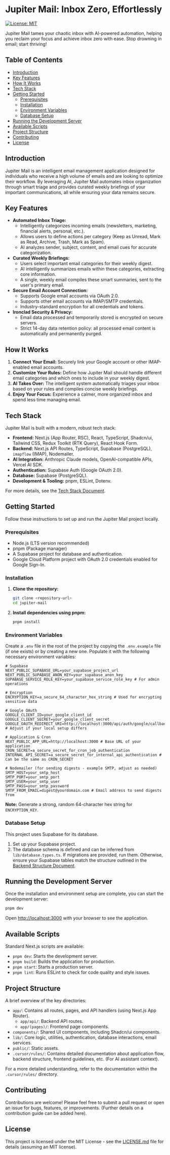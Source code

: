 # Jupiter Mail: Inbox Zero, Effortlessly

[![License: MIT](https://img.shields.io/badge/License-MIT-yellow.svg)](https://opensource.org/licenses/MIT)

Jupiter Mail tames your chaotic inbox with AI-powered automation, helping you reclaim your focus and achieve inbox zero with ease. Stop drowning in email; start thriving!

## Table of Contents

- [Introduction](#introduction)
- [Key Features](#key-features)
- [How It Works](#how-it-works)
- [Tech Stack](#tech-stack)
- [Getting Started](#getting-started)
  - [Prerequisites](#prerequisites)
  - [Installation](#installation)
  - [Environment Variables](#environment-variables)
  - [Database Setup](#database-setup)
- [Running the Development Server](#running-the-development-server)
- [Available Scripts](#available-scripts)
- [Project Structure](#project-structure)
- [Contributing](#contributing)
- [License](#license)

## Introduction

Jupiter Mail is an intelligent email management application designed for individuals who receive a high volume of emails and are looking to optimize their workflow. By leveraging AI, Jupiter Mail automates inbox organization through smart triage and provides curated weekly briefings of your important communications, all while ensuring your data remains secure.

## Key Features

- **Automated Inbox Triage:**
  - Intelligently categorizes incoming emails (newsletters, marketing, financial alerts, personal, etc.).
  - Allows users to define actions per category (Keep as Unread, Mark as Read, Archive, Trash, Mark as Spam).
  - AI analyzes sender, subject, content, and email cues for accurate categorization.
- **Curated Weekly Briefings:**
  - Users select important email categories for their weekly digest.
  - AI intelligently summarizes emails within these categories, extracting core information.
  - A single, weekly email compiles these smart summaries, sent to the user's primary email.
- **Secure Email Account Connection:**
  - Supports Google email accounts via OAuth 2.0.
  - Supports other email accounts via IMAP/SMTP credentials.
  - Industry-standard encryption for all credentials and tokens.
- **Ironclad Security & Privacy:**
  - Email data processed and temporarily stored is encrypted on secure servers.
  - Strict 14-day data retention policy: all processed email content is automatically and permanently purged.

## How It Works

1.  **Connect Your Email:** Securely link your Google account or other IMAP-enabled email accounts.
2.  **Customize Your Rules:** Define how Jupiter Mail should handle different email categories and which ones to include in your weekly digest.
3.  **AI Takes Over:** The intelligent system automatically triages your inbox based on your rules and compiles concise weekly briefings.
4.  **Enjoy Your Focus:** Experience a calmer, more organized inbox and spend less time managing email.

## Tech Stack

Jupiter Mail is built with a modern, robust tech stack:

- **Frontend:** Next.js (App Router, RSC), React, TypeScript, Shadcn/ui, Tailwind CSS, Redux Toolkit (RTK Query), React Hook Form.
- **Backend:** Next.js API Routes, TypeScript, Supabase (PostgreSQL), `imapflow` (IMAP), Nodemailer.
- **AI Integration:** Anthropic Claude models, OpenAI-compatible APIs, Vercel AI SDK.
- **Authentication:** Supabase Auth (Google OAuth 2.0).
- **Database:** Supabase (PostgreSQL).
- **Development & Tooling:** pnpm, ESLint, Dotenv.

For more details, see the [Tech Stack Document](mdc:.cursor/rules/tech-stack.mdc).

## Getting Started

Follow these instructions to set up and run the Jupiter Mail project locally.

### Prerequisites

- Node.js (LTS version recommended)
- pnpm (Package manager)
- A Supabase project for database and authentication.
- Google Cloud Platform project with OAuth 2.0 credentials enabled for Google Sign-In.

### Installation

1.  **Clone the repository:**
    ```bash
    git clone <repository-url>
    cd jupiter-mail
    ```
2.  **Install dependencies using pnpm:**
    ```bash
    pnpm install
    ```

### Environment Variables

Create a `.env` file in the root of the project by copying the `.env.example` file (if one exists) or by creating a new one. Populate it with the following necessary environment variables:

```env
# Supabase
NEXT_PUBLIC_SUPABASE_URL=your_supabase_project_url
NEXT_PUBLIC_SUPABASE_ANON_KEY=your_supabase_anon_key
SUPABASE_SERVICE_ROLE_KEY=your_supabase_service_role_key # For admin operations

# Encryption
ENCRYPTION_KEY=a_secure_64_character_hex_string # Used for encrypting sensitive data

# Google OAuth
GOOGLE_CLIENT_ID=your_google_client_id
GOOGLE_CLIENT_SECRET=your_google_client_secret
GOOGLE_OAUTH_REDIRECT_URI=http://localhost:3000/api/auth/google/callback # Adjust if your local setup differs

# Application & Cron
NEXT_PUBLIC_APP_URL=http://localhost:3000 # Base URL of your application
CRON_SECRET=a_secure_secret_for_cron_job_authentication
INTERNAL_API_SECRET=a_secure_secret_for_internal_api_authentication # Can be the same as CRON_SECRET

# Nodemailer (for sending digests - example SMTP, adjust as needed)
SMTP_HOST=your_smtp_host
SMTP_PORT=your_smtp_port
SMTP_USER=your_smtp_user
SMTP_PASS=your_smtp_password
SMTP_FROM_EMAIL=digest@yourdomain.com # Email address to send digests from
```

**Note:** Generate a strong, random 64-character hex string for `ENCRYPTION_KEY`.

### Database Setup

This project uses Supabase for its database.

1.  Set up your Supabase project.
2.  The database schema is defined and can be inferred from `lib/database.types.ts`. If migrations are provided, run them. Otherwise, ensure your Supabase tables match the structure outlined in the [Backend Structure Document](mdc:.cursor/rules/backend-structure.mdc).

## Running the Development Server

Once the installation and environment setup are complete, you can start the development server:

```bash
pnpm dev
```

Open [http://localhost:3000](http://localhost:3000) with your browser to see the application.

## Available Scripts

Standard Next.js scripts are available:

- `pnpm dev`: Starts the development server.
- `pnpm build`: Builds the application for production.
- `pnpm start`: Starts a production server.
- `pnpm lint`: Runs ESLint to check for code quality and style issues.

## Project Structure

A brief overview of the key directories:

- `app/`: Contains all routes, pages, and API handlers (using Next.js App Router).
  - `app/api/`: Backend API routes.
  - `app/(pages)/`: Frontend page components.
- `components/`: Shared UI components, including Shadcn/ui components.
- `lib/`: Core logic, utilities, authentication, database interactions, email services.
- `public/`: Static assets.
- `.cursor/rules/`: Contains detailed documentation about application flow, backend structure, frontend guidelines, etc. (For AI assistant context).

For a more detailed understanding, refer to the documentation within the `.cursor/rules/` directory.

## Contributing

Contributions are welcome! Please feel free to submit a pull request or open an issue for bugs, features, or improvements.
(Further details on a contribution guide can be added here).

## License

This project is licensed under the MIT License - see the [LICENSE.md](LICENSE.md) file for details (assuming an MIT license).
